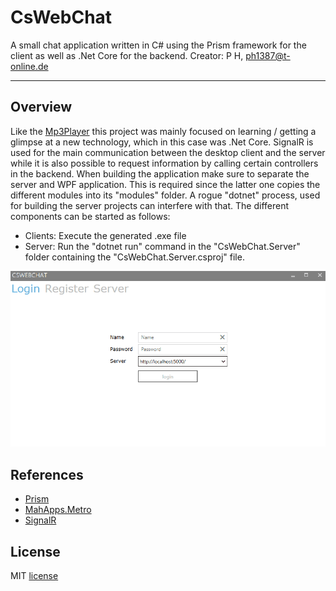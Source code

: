 # CsWebChat
A small chat application written in C# using the Prism framework for the client as well as .Net Core for the backend.
Creator: P H, ph1387@t-online.de 

---

## Overview
Like the [Mp3Player](https://github.com/ph1387/CsPlayer) this project was mainly focused on learning / getting a glimpse at a new technology, which in this case was .Net Core. SignalR is used for the main communication between the desktop client and the server while it is also possible to request information by calling certain controllers in the backend. When building the application make sure to separate the server and WPF application. This is required since the latter one copies the different modules into its "modules" folder. A rogue "dotnet" process, used for building the server projects can interfere with that. The different components can be started as follows:

- Clients: Execute the generated .exe file
- Server: Run the "dotnet run" command in the "CsWebChat.Server" folder containing the "CsWebChat.Server.csproj" file.

![](cswebchat.gif)

## References
- [Prism](https://github.com/PrismLibrary/Prism)
- [MahApps.Metro](https://github.com/MahApps/MahApps.Metro)
- [SignalR](https://github.com/SignalR/SignalR)

## License
MIT [license](https://github.com/ph1387/CsWebChat/blob/master/LICENSE.txt)